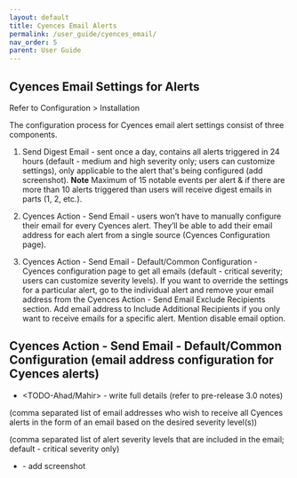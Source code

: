 ```yaml
---
layout: default
title: Cyences Email Alerts
permalink: /user_guide/cyences_email/
nav_order: 5
parent: User Guide
---
```


## **Cyences Email Settings for Alerts**

Refer to Configuration > Installation 

The configuration process for Cyences email alert settings consist of three components. 

1. Send Digest Email - sent once a day, contains all alerts triggered in 24 hours (default - medium and high severity only; users can customize settings), only applicable to the alert that's being configured (add screenshot). **Note** Maximum of 15 notable events per alert & if there are more than 10 alerts triggered than users will receive digest emails in parts (1, 2, etc.). 

2. Cyences Action - Send Email - users won’t have to manually configure their email for every Cyences alert. They’ll be able to add their email address for each alert from a single source (Cyences Configuration page). 

3. Cyences Action - Send Email - Default/Common Configuration - Cyences configuration page to get all emails (default - critical severity; users can customize severity levels). If you want to override the settings for a particular alert, go to the individual alert and remove your email address from the Cyences Action - Send Email Exclude Recipients section. Add email address to Include Additional Recipients if you only want to receive emails for a specific alert. Mention disable email option. 

## **Cyences Action - Send Email - Default/Common Configuration** (email address configuration for Cyences alerts)
 
* <TODO-Ahad/Mahir> - write full details (refer to pre-release 3.0 notes)

(comma separated list of email addresses who wish to receive all Cyences alerts in the form of an email based on the desired severity level(s))

(comma separated list of alert severity levels that are included in the email; default - critical severity only)

* <TODO-Ahad> - add screenshot